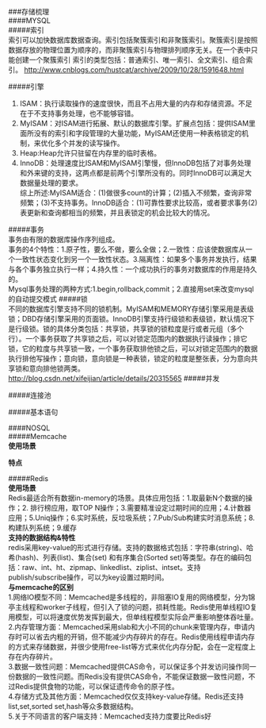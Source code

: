 ###存储梳理  
####MYSQL   
#####索引  
索引可以加快数据库数据查询。索引包括聚簇索引和非聚簇索引。聚簇索引是按照数据存放的物理位置为顺序的，而非聚簇索引与物理排列顺序无关。在一个表中只能创建一个聚簇索引 
索引的类型包括：普通索引、唯一索引、全文索引、组合索引。  http://www.cnblogs.com/hustcat/archive/2009/10/28/1591648.html

#####引擎  
1. ISAM：执行读取操作的速度很快，而且不占用大量的内存和存储资源。不足在于不支持事务处理，也不能够容错。  
2. MyISAM：对ISAM进行拓展、默认的数据库引擎。扩展点包括：提供ISAM里面所没有的索引和字段管理的大量功能，MyISAM还使用一种表格锁定的机制，来优化多个并发的读写操作。
3. Heap:Heap允许只驻留在内存里的临时表格。  
4. InnoDB：处理速度比ISAM和MyISAM引擎慢，但InnoDB包括了对事务处理和外来键的支持，这两点都是前两个引擎所没有的。同时InnoDB可以满足大数据量处理的要求。  
综上所述:MyISAM适合：(1)做很多count的计算；(2)插入不频繁，查询非常频繁；(3)不支持事务。InnoDB适合：(1)可靠性要求比较高，或者要求事务(2)表更新和查询都相当的频繁，并且表锁定的机会比较大的情况。  

#####事务  
事务由有限的数据库操作序列组成。  
事务的4个特性：1.原子性，要么不做，要么全做；2.一致性：应该使数据库从一个一致性状态变化到另一个一致性状态。3.隔离性：如果多个事务并发执行，结果与各个事务独立执行一样；4.持久性：一个成功执行的事务对数据库的作用是持久的。  
Mysql事务处理的两种方式:1.begin,rollback,commit；2.直接用set来改变mysql的自动提交模式
#####锁  
不同的数据库引擎支持不同的锁机制。MyISAM和MEMORY存储引擎采用是表级锁；DBD存储引擎采用的页面锁。InnoDB引擎支持行级锁和表级锁，默认情况下是行级锁。锁的具体分类包括：共享锁，共享锁的锁粒度是行或者元组（多个行）。一个事务获取了共享锁之后，可以对锁定范围内的数据执行读操作；排它锁，它的粒度与共享锁一致，一个事务获取排他锁之后，可以对锁定范围内的数据执行排他写操作；意向锁，意向锁是一种表锁，锁定的粒度是整张表，分为意向共享锁和意向排他锁两类。http://blog.csdn.net/xifeijian/article/details/20315565
#####并发  
  
#####连接池  
  
#####基本语句  
  
####NOSQL    
#####Memcache   
**使用场景**  
  
**特点**  
   
#####Redis  
**使用场景**   
Redis最适合所有数据in-memory的场景。具体应用包括：1.取最新N个数据的操作；2. 排行榜应用，取TOP N操作；3.需要精准设定过期时间的应用；4.计数器应用；5.Uniq操作；6.实时系统，反垃圾系统；7.Pub/Sub构建实时消息系统；8.构建队列系统；9.缓存  
**支持的数据结构&特性**    
redis采用key-value的形式进行存储。支持的数据格式包括：字符串(string)、哈希(hash)、列表(list)、集合(set) 和有序集合(Sorted set)等类型。存在的编码包括：raw、int、ht、zipmap、linkedlist、ziplist、intset。支持publish/subscribe操作，可以为key设置过期时间。  
**与memcache的区别**   
1.网络IO模型不同：Memcached是多线程的，非阻塞IO复用的网络模型，分为锦亭主线程和worker子线程，但引入了锁的问题，损耗性能。Redis使用单线程IO复用模型，可以将速度优势发挥到最大，但单线程模型实际会严重影响整体吞吐量。  
2.内存管理方面：Memcached采用slab和大小不同的chunk来管理内存，申请内存时可以省去内粗的开销，但不能减少内存碎片的存在。Redis使用线程申请内存的方式来存储数据，并很少使用free-list等方式来优化内存分配，会在一定程度上存在内存碎片。  
3.数据一致性问题：Memcached提供CAS命令，可以保证多个并发访问操作同一份数据的一致性问题。而Redis没有提供CAS命令，不能保证数据一致性问题，不过Redis提供食物的功能，可以保证遗传命令的原子性。  
4.存储方式及其他方面：Memcached仅仅支持key-value存储。Redis还支持list,set,sorted set,hash等众多数据结构。  
5.关于不同语言的客户端支持：Memcached支持力度要比Redis好
